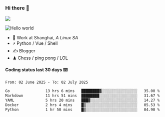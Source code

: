 ### Hi there 👋
![](https://komarev.com/ghpvc/?username=Xuhandsome)


<img src="https://github-readme-stats.vercel.app/api?username=XuHandsome&show_icons=true&theme=merko" alt="Hello world">

<br/>

- 🍻  Work at Shanghai, _A Linux SA_
- ⚡  Python / Vue / Shell
- ✍️  Blogger
- ♟  Chess / ping pong / LOL

#### Coding status last 30 days ⌨️

<!--START_SECTION:waka-->

```txt
From: 02 June 2025 - To: 02 July 2025

Go                13 hrs 6 mins   ████████▓░░░░░░░░░░░░░░░░   35.00 %
Markdown          11 hrs 51 mins  ████████░░░░░░░░░░░░░░░░░   31.67 %
YAML              5 hrs 20 mins   ███▓░░░░░░░░░░░░░░░░░░░░░   14.27 %
Docker            2 hrs 4 mins    █▒░░░░░░░░░░░░░░░░░░░░░░░   05.53 %
Python            1 hr 50 mins    █▒░░░░░░░░░░░░░░░░░░░░░░░   04.90 %
```

<!--END_SECTION:waka-->

